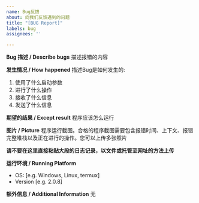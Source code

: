 ```yaml
---
name: Bug反馈
about: 向我们反馈遇到的问题
title: "[BUG Report]"
labels: bug
assignees: ''

---
```


**Bug 描述 / Describe bugs**
描述报错的内容

**发生情况 / How happened**
描述Bug是如何发生的:
1. 使用了什么启动参数
2. 进行了什么操作
3. 接收了什么信息
4. 发送了什么信息

**期望的结果 / Except result**
程序应该怎么运行

**图片 / Picture**
程序运行截图。合格的程序截图需要包含报错时间、上下文、报错完整堆栈以及正在进行的操作。您可以上传多张照片

**请不要在这里直接粘贴大段的日志记录，以文件或托管至网址的方法上传**

**运行环境 / Running Platform**
 - OS: [e.g. Windows, Linux, termux]
 - Version [e.g. 2.0.8]

**额外信息 / Additional Information**
无
